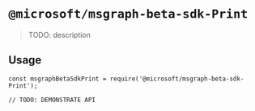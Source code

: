 # `@microsoft/msgraph-beta-sdk-Print`

> TODO: description

## Usage

```
const msgraphBetaSdkPrint = require('@microsoft/msgraph-beta-sdk-Print');

// TODO: DEMONSTRATE API
```
